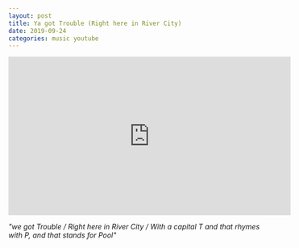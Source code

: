 ```yaml
---
layout: post
title: Ya got Trouble (Right here in River City)
date: 2019-09-24
categories: music youtube
---
```


<iframe width="560" height="315" src="https://www.youtube.com/embed/LI_Oe-jtgdI" frameborder="0" allow="accelerometer; autoplay; encrypted-media; gyroscope; picture-in-picture" allowfullscreen></iframe>

*"we got Trouble / Right here in River City / With a capital T and that rhymes with P, and that stands for Pool"*
